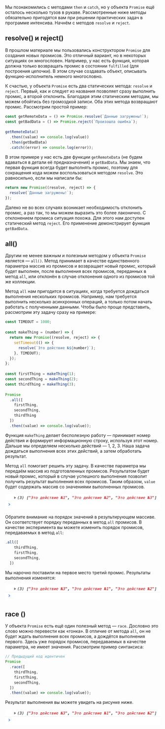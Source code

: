 Мы познакомились с методами ```then``` и ```catch```, но у объекта ```Promise``` ещё осталось несколько тузов в рукаве. Рассмотренные ниже методы обязательно пригодятся вам при решении практических задач в программе интенсива. Начнём с методов ```resolve``` и ```reject```.

## resolve() и reject()
В прошлом материале мы пользовались конструктором ```Promise``` для создания новых промисов. Это отличный вариант, но в некоторых ситуациях он многословен. Например, у нас есть функция, которая должна только возвращать промис в состоянии ```fulfilled``` (для построения цепочки). В этом случае создавать объект, описывать функцию-исполнитель немного многословно.

К счастью, у объекта ```Promise``` есть два статических метода: ```resolve``` и ```reject```. Первый, как и следует из названия позволяет сразу выполнить промис, а второй отклонить. Благодаря этим статическим методам, мы можем обойтись без громоздкой записи. Оба этих метода возвращают промис. Рассмотрим простой пример:
```javascript
const getRemoteData = () => Promise.resolve(`Данные загружены!`);
const getBadData = () => Promise.reject(`Произошла ошибка`);

getRemoteData()
  .then((value) => console.log(value))
  .then(getBadData)
  .catch((error) => console.log(error));
```
В этом примере у нас есть две функции ```getRemoteData``` (не будем вдаваться в детали её предназначения) и ```getBadData```. Мы знаем, что первая функция всегда будет выполнять промис, поэтому для сокращения кода можем воспользоваться методом ```resolve```. Это равносильно, если мы написали бы:
```javascript
return new Promise((resolve, reject) => {
  resolve(`Данные загружены!`);
});
```
Далеко не во всех случаях возникает необходимость отклонить промис, а раз так, то мы можем выразить это более лаконично. С отклонением промиса ситуация похожа. Для этого нам доступен статический метод ```reject```. Его применение демонстрирует функция ```getBadData```.

## all()
Другим не менее важным и полезным методом у объекта ```Promise``` является — ```all()```. Метод принимает в качестве единственного параметра массив из промисов и возвращает новый промис, который будет выполнен, после выполнения всех промисов, переданных в метод ```all```, или отклонён в случае отклонения одного из промисов той же коллекции.

Метод ```all``` нам пригодится в ситуациях, когда требуется дождаться выполнения нескольких промисов. Например, нам требуется выполнить несколько асинхронных операций, а только потом начать работать с полученными данными. Чтобы было проще представить, рассмотрим эту задачу сразу на примере:
```javascript
const TIMEOUT = 1000;

const makeThing = (number) => {
  return new Promise((resolve, reject) => {
    setTimeout(() => {
      resolve(`Это действие №${number}`);
    }, TIMEOUT);
  });
};

const firstThing = makeThing(1);
const secondThing = makeThing(2);
const thirdThing = makeThing(3);

Promise
  .all([
    firstThing,
    secondThing,
    thirdThing
  ])
  .then((value) => console.log(value));
```
Функция ```makeThing``` делает бесполезную работу — принимает номер действия и формирует информационную строку, используя этот номер. Дальше мы определяем несколько действий — 1, 2, 3. Наша задача дождаться выполнения всех этих действий, а затем обработать результат.

Метод ```all``` помогает решить эту задачу. В качестве параметра мы передаём массив из подготовленных промисов. Результатом будет новый промис, который в случае успешного выполнения позволит получить результат выполнения всех промисов. Таким образом, ```value``` будет содержать массив со значениями выполненных промисов.

![рис. 6-9](assets/6-9.png)

Обратите внимание на порядок значений в результирующем массиве. Он соответствует порядку переданных в метод ```all``` промисов. В качестве эксперимента вы можете изменить порядок промисов, передаваемых в метод ```all```:

```javascript
.all([
    thirdThing,
    firstThing,
    secondThing,
  ])
```

Мы нарочно поставили на первое место третий промис. Результаты выполнения изменятся:

![рис. 6-10](assets/6-10.png)

## race ()
У объекта ```Promise``` есть ещё один полезный метод — ```race```. Дословно это слово можно перевести как «гонка». В отличие от метода ```all```, он не будет ждать выполнения всех промисов, а дождётся выполнения первого. Здесь уже порядок промисов, передаваемых в качестве параметра, не имеет значения. Рассмотрим пример синтаксиса:

```javascript
// Предыдущий код идентичен
Promise
  .race([
    thirdThing,
    firstThing,
    secondThing,
  ])
  .then((value) => console.log(value));
```

Результат выполнения вы можете увидеть на рисунке ниже.

![рис. 6-10](assets/6-10.png)
